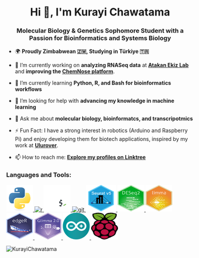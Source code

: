 <h1 align="center">Hi 👋, I'm Kurayi Chawatama</h1>
<h3 align="center">Molecular Biology & Genetics Sophomore Student with a Passion for Bioinformatics and Systems Biology</h3>

- 🌍 **Proudly Zimbabwean 🇿🇼, Studying in Türkiye 🇹🇷**
  
- 🔭 I’m currently working on **analyzing RNASeq data** at **[Atakan Ekiz Lab](https://www.atakanekiz.com/lab.html)** and **improving the [ChemNose platform](https://github.com/KurayiChawatama/ChemNose-An-Automated-Gas-Detection-and-Statistical-Analysis-Platform)**.

- 🌱 I’m currently learning **Python, R, and Bash for bioinformatics workflows**

- 🤝 I’m looking for help with **advancing my knowledge in machine learning**

- 💬 Ask me about **molecular biology, bioinformatcs, and transcripotmics**

- ⚡ Fun Fact: I have a strong interest in robotics (Arduino and Raspberry Pi) and enjoy developing them for biotech applications, inspired by my work at **[Ulurover](https://www.linkedin.com/company/ulurover-team/posts/?feedView=all)**.

- 📫 How to reach me: **[Explore my profiles on Linktree](https://linktr.ee/kurayi_chawatama)**




<h3 align="left">Languages and Tools:</h3>
<p align="left">  
<a href="https://www.python.org" target="_blank" rel="noreferrer"> 
<img src="https://raw.githubusercontent.com/devicons/devicon/master/icons/python/python-original.svg" alt="python" width="72" height="72"/> 
</a> 
<a href="https://www.r-project.org/" target="_blank" rel="noreferrer"> 
<img src="https://www.vectorlogo.zone/logos/r-project/r-project-icon.svg" alt="r" width="72" height="72"/> 
</a> 
<a href="logos/Bash.png" target="_blank" rel="noreferrer"> 
<img src="logos/Bash.png" alt="Bash" width="72" height="72"/> 
</a>
<a href="https://git-scm.com/" target="_blank" rel="noreferrer"> 
<img src="https://www.vectorlogo.zone/logos/git-scm/git-scm-icon.svg" alt="git" width="72" height="72"/> 
</a> 
<a href="logos/Seurat.png" target="_blank" rel="noreferrer"> 
<img src="logos/Seurat.png" alt="Seurat" width="81" height="72"/> 
</a>
<a href="logos/DESeq2.png" target="_blank" rel="noreferrer"> 
<img src="logos/DESeq2.png" alt="DESeq2" width="72" height="72"/> 
</a>
<a href="logos/limma.png" target="_blank" rel="noreferrer"> 
<img src="logos/limma.png" alt="limma" width="72" height="72"/> 
</a>
<a href="logos/edgeR.webp" target="_blank" rel="noreferrer"> 
<img src="logos/edgeR.webp" alt="edgeR" width="72" height="72"/> 
</a>
<a href="logos/Glimma.png" target="_blank" rel="noreferrer"> 
<img src="logos/Glimma.png" alt="Glimma" width="72" height="72"/> 
</a>
<a href="logos/Arduino.png" target="_blank" rel="noreferrer"> 
<img src="logos/Arduino.png" alt="Arduino" width="72" height="72"/> 
</a>
<a href="logos/raspberry-pi.svg" target="_blank" rel="noreferrer"> 
<img src="logos/raspberry-pi.svg" alt="Raspberry-Pi" width="72" height="72"/> 
</a>
</p>



<p><img align="left" src="https://github-readme-stats.vercel.app/api/top-langs?username=KurayiChawatama&show_icons=true&locale=en&layout=compact" alt="KurayiChawatama" /></p>


